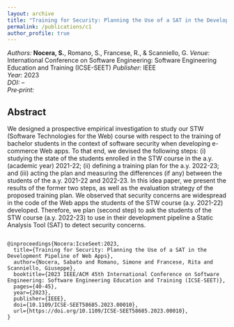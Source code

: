 ```yaml
---
layout: archive
title: "Training for Security: Planning the Use of a SAT in the Development Pipeline of Web Apps"
permalink: /publications/c1
author_profile: true
---
```


<meta charset="UTF-8">
<meta name="citation_title" content="Training for Security: Planning the Use of a SAT in the Development Pipeline of Web Apps"/>
<meta name="citation_author" content="Nocera, S."/>
<meta name="citation_author" content="Romano, S."/>
<meta name="citation_author" content="Francese, R."/>
<meta name="citation_author" content="Scanniello, G."/>
<meta name="citation_publication_date" content="2023"/>
<meta name="citation_conference_title" content="2023 IEEE/ACM 45th International Conference on Software Engineering: Software Engineering Education and Training (ICSE-SEET)"/>
<meta name="citation_pdf_url" content="https://sabato-nocera.github.io/files/icseseet2023.pdf"/>
  
<link rel="stylesheet" href="https://cdnjs.cloudflare.com/ajax/libs/font-awesome/4.7.0/css/font-awesome.min.css">

_Authors:_ **Nocera, S.**, Romano, S., Francese, R., & Scanniello, G.
_Venue:_ International Conference on Software Engineering: Software Engineering Education and Training (ICSE-SEET)
_Publisher:_ IEEE  
_Year:_ 2023  
_DOI:_ –  
_Pre‑print:_ [<i class="fa fa-file-pdf-o" style="color: #c51d34;"></i>](https://sabato-nocera.github.io/files/icseseet2023.pdf)

## Abstract

We designed a prospective empirical investigation to study our STW (Software Technologies for the Web) course with respect to the training of bachelor students in the context of software security when developing e-commerce Web apps. To that end, we devised the following steps: (i) studying the state of the students enrolled in the STW course in the a.y. (academic year) 2021-22; (ii) defining a training plan for the a.y. 2022-23; and (iii) acting the plan and measuring the differences (if any) between the students of the a.y. 2021-22 and 2022-23. In this idea paper, we present the results of the former two steps, as well as the evaluation strategy of the proposed training plan. We observed that security concerns are widespread in the code of the Web apps the students of the STW course (a.y. 2021-22) developed. Therefore, we plan (second step) to ask the students of the STW course (a.y. 2022-23) to use in their development pipeline a Static Analysis Tool (SAT) to detect security concerns.
<pre>
<code> 
@inproceedings{Nocera:IcseSeet:2023,
  title={Training for Security: Planning the Use of a SAT in the Development Pipeline of Web Apps},
  author={Nocera, Sabato and Romano, Simone and Francese, Rita and Scanniello, Giuseppe},
  booktitle={2023 IEEE/ACM 45th International Conference on Software Engineering: Software Engineering Education and Training (ICSE-SEET)},
  pages={40-45},
  year={2023},
  publisher={IEEE},
  doi={10.1109/ICSE-SEET58685.2023.00010},
  url={https://doi.org/10.1109/ICSE-SEET58685.2023.00010},
}
</code>
</pre>
